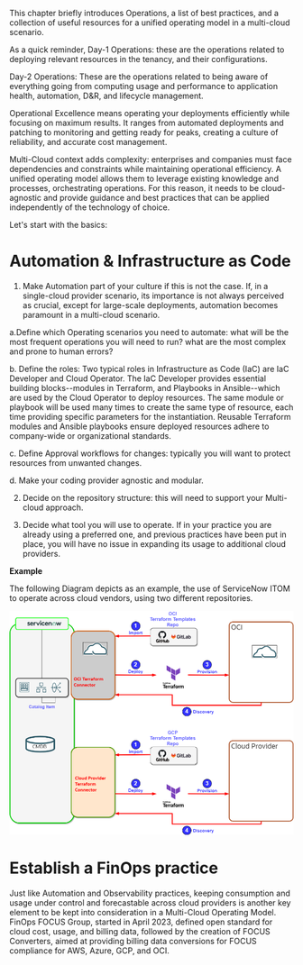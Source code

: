 <!--
    Owner: Manuela Fioramonti
    Last Change: 20 February 2024
    Review Status: Live
    Review Notes: -
-->

This chapter briefly introduces Operations, a list of best practices, and a collection of useful resources for a unified operating model in a multi-cloud scenario.

As a quick reminder, Day-1 Operations: these are the operations related to deploying relevant resources in the tenancy, and their configurations.

Day-2 Operations: These are the operations related to being aware of everything going from computing usage and performance to application health, automation, D&R, and lifecycle management.

Operational Excellence means operating your deployments efficiently while focusing on maximum results. It ranges from automated deployments and patching to monitoring and getting ready for peaks, creating a culture of reliability, and accurate cost management.

Multi-Cloud context adds complexity: enterprises and companies must face dependencies and constraints while maintaining operational efficiency. A unified operating model allows them to leverage existing knowledge and processes, orchestrating operations. For this reason, it needs to be cloud-agnostic and provide guidance and best practices that can be applied independently of the technology of choice.

Let's start with the basics:

# Automation &  Infrastructure as Code

1. Make Automation part of your culture if this is not the case.
If, in a single-cloud provider scenario, its importance is not always perceived as crucial, except for large-scale deployments, automation becomes paramount in a multi-cloud scenario.

a.Define which Operating scenarios you need to automate: what will be the most frequent operations you will	need to run? what are the most complex and prone to human errors?

b. Define the roles: Two typical roles in Infrastructure as Code (IaC) are IaC Developer and Cloud Operator. The IaC Developer provides essential building blocks--modules in Terraform, and Playbooks in 	Ansible--which are used by the Cloud Operator to deploy resources. The same module or playbook will be used many times to create the same type of resource, each time providing specific parameters for the instantiation. Reusable Terraform modules and Ansible playbooks ensure deployed resources adhere to company-wide or organizational standards.
		
c. Define Approval workflows for changes: typically you will want to protect resources from unwanted changes.

d. Make your coding provider agnostic and modular.

2. Decide on the repository structure: this will need to support your Multi-cloud approach.

3. Decide what tool you will use to operate. If in your practice you are already using a preferred one, and previous practices have been put in place, you will have no issue in expanding its usage to additional cloud providers.

**Example**

The following Diagram depicts as an example, the use of ServiceNow ITOM to operate across cloud vendors, using two different repositories.

![alt ServiceNow Itom Integration](servicenowitomintegration.png)

# Establish a FinOps practice

Just like Automation and Observability practices, keeping consumption and usage under control and forecastable across cloud providers is another key element to be kept into consideration in a Multi-Cloud Operating Model.
FinOps FOCUS Group, started in April 2023, defined open standard for cloud cost, usage, and billing data, followed by the creation of FOCUS Converters, aimed at providing billing data conversions for FOCUS compliance for AWS, Azure, GCP, and OCI.
